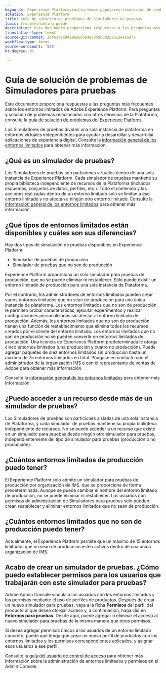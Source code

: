 ```yaml
---
keywords: Experience Platform;inicio;temas populares;resolución de problemas de simulación de pruebas
solution: Experience Platform
title: Guía de solución de problemas de Simuladores de pruebas
topic: troubleshooting guide
description: Este documento proporciona respuestas a las preguntas más frecuentes sobre los entornos limitados de Adobe Experience Platform.
translation-type: tm+mt
source-git-commit: 36f63cecd49e6a6b39367359d50252612ea16d7a
workflow-type: tm+mt
source-wordcount: '551'
ht-degree: 0%

---
```



# Guía de solución de problemas de Simuladores para pruebas

Este documento proporciona respuestas a las preguntas más frecuentes sobre los entornos limitados de Adobe Experience Platform. Para preguntas y solución de problemas relacionados con otros servicios de la Plataforma, consulte la [guía de solución de problemas del Experience Platform](../landing/troubleshooting.md).

Los Simuladores de pruebas dividen una sola instancia de plataforma en entornos virtuales independientes para ayudar a desarrollar y desarrollar aplicaciones de experiencia digital. Consulte la [información general de los entornos limitados](home.md) para obtener más información.

## ¿Qué es un simulador de pruebas?

Los Simuladores de pruebas son particiones virtuales dentro de una sola instancia de Experience Platform. Cada simulador de pruebas mantiene su propia biblioteca independiente de recursos de la Plataforma (incluidos esquemas, conjuntos de datos, perfiles, etc.). Todo el contenido y las acciones realizadas dentro de un entorno limitado solo se limitan a ese entorno limitado y no afectan a ningún otro entorno limitado. Consulte la [información general de los entornos limitados](home.md) para obtener más información.

## ¿Qué tipos de entornos limitados están disponibles y cuáles son sus diferencias?

Hay dos tipos de simulación de pruebas disponibles en Experience Platform:

* Simulador de pruebas de producción
* Simulador de pruebas que no son de producción

Experience Platform proporciona un solo simulador para pruebas de producción, que no se puede eliminar ni restablecer. Sólo puede existir un entorno limitado de producción para una sola instancia de Plataforma.

Por el contrario, los administradores de entornos limitados pueden crear varios entornos limitados que no sean de producción para una única instancia de plataforma. Los entornos limitados que no son de producción le permiten probar características, ejecutar experimentos y realizar configuraciones personalizadas sin afectar al entorno limitado de producción. Además, los entornos limitados que no son de producción tienen una función de restablecimiento que elimina todos los recursos creados por el cliente del entorno limitado. Los entornos limitados que no son de producción no se pueden convertir en entornos limitados de producción. Una licencia de Experience Platform predeterminada le otorga cinco entornos limitados (una producción y cuatro no producción). Puede agregar paquetes de diez entornos limitados sin producción hasta un máximo de 75 entornos limitados en total. Póngase en contacto con el administrador de la organización IMS o con el representante de ventas de Adobe para obtener más información.

Consulte la [información general de los entornos limitados](./home.md) para obtener más información.

## ¿Puedo acceder a un recurso desde más de un simulador de pruebas?

Los Simuladores de pruebas son particiones aisladas de una sola instancia de Plataforma, y cada simulador de pruebas mantiene su propia biblioteca independiente de recursos. No se puede acceder a un recurso que existe en un simulador para pruebas desde ningún otro simulador para pruebas, independientemente del tipo de simulador para pruebas (producción o no producción).

## ¿Cuántos entornos limitados de producción puedo tener?

El Experience Platform solo admite un simulador para pruebas de producción por organización de IMS, que se proporciona de forma predeterminada. Aunque se puede cambiar el nombre del entorno limitado de producción, no se puede eliminar ni restablecer. Los usuarios con permisos de administración de Simuladores para pruebas solo pueden crear, restablecer y eliminar entornos limitados que no sean de producción.

## ¿Cuántos entornos limitados que no son de producción puedo tener?

Actualmente, el Experience Platform permite que un máximo de 15 entornos limitados que no sean de producción estén activos dentro de una única organización de IMS.

## Acabo de crear un simulador de pruebas. ¿Cómo puedo establecer permisos para los usuarios que trabajarán con este simulador para pruebas?

Adobe Admin Console vincula a los usuarios con los entornos limitados y los permisos mediante el uso de perfiles de productos. Después de crear un nuevo simulador para pruebas, vaya a la ficha **Permisos** del perfil del producto al que desea otorgar acceso y, a continuación, haga clic en **Entornos para pruebas**. Desde aquí, puede agregar o eliminar el acceso al nuevo simulador para pruebas de la misma manera que otros permisos.

Si desea agregar permisos únicos a los usuarios de un entorno limitado concreto, puede que tenga que crear un nuevo perfil de productos con los entornos limitados y los permisos correspondientes aplicados, y asignar esos usuarios a ese perfil.

Consulte la [guía del usuario de control de acceso](../access-control/ui/overview.md) para obtener más información sobre la administración de entornos limitados y permisos en el Admin Console.